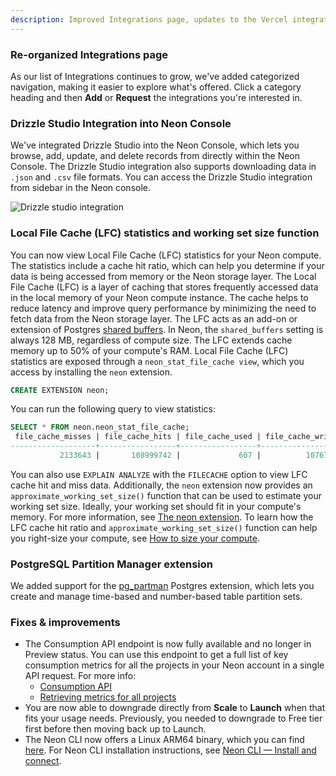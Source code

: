 ```yaml
---
description: Improved Integrations page, updates to the Vercel integration, and other fixes
---
```


### Re-organized Integrations page

As our list of Integrations continues to grow, we've added categorized navigation, making it easier to explore what's offered. Click a category heading and then **Add** or **Request** the integrations you're interested in.

### Drizzle Studio Integration into Neon Console
We've integrated Drizzle Studio into the Neon Console, which lets you browse, add, update, and delete records from directly within the Neon Console. The Drizzle Studio integration also supports downloading data in `.json` and `.csv` file formats. You can access the Drizzle Studio integration from sidebar in the Neon console.

![Drizzle studio integration](/docs/relnotes/drizzle_studio.png)

### Local File Cache (LFC) statistics and working set size function
You can now view Local File Cache (LFC) statistics for your Neon compute. The statistics include a cache hit ratio, which can help you determine if your data is being accessed from memory or the Neon storage layer.
The Local File Cache (LFC) is a layer of caching that stores frequently accessed data in the local memory of your Neon compute instance. The cache helps to reduce latency and improve query performance by minimizing the need to fetch data from the Neon storage layer. The LFC acts as an add-on or extension of Postgres [shared buffers](#shared-buffers). In Neon, the `shared_buffers` setting is always 128 MB, regardless of compute size. The LFC extends cache memory up to 50% of your compute's RAM.
Local File Cache (LFC) statistics are exposed through a `neon_stat_file_cache view`, which you access by installing the `neon` extension.
```sql
CREATE EXTENSION neon;
```
You can run the following query to view statistics:
```sql
SELECT * FROM neon.neon_stat_file_cache;
 file_cache_misses | file_cache_hits | file_cache_used | file_cache_writes | file_cache_hit_ratio
-------------------+-----------------+-----------------+-------------------+----------------------
           2133643 |       108999742 |             607 |          10767410 |                98.08
```
You can also use `EXPLAIN ANALYZE` with the `FILECACHE` option to view LFC cache hit and miss data.
Additionally, the `neon` extension now provides an `approximate_working_set_size()` function that can be used to estimate your working set size. Ideally, your working set should fit in your compute's memory.
For more information, see [The neon extension](https://neon.tech/docs/extensions/neon). To learn how the LFC cache hit ratio and `approximate_working_set_size()` function can help you right-size your compute, see [How to size your compute](/docs/manage/endpoints#how-to-size-your-compute).

### PostgreSQL Partition Manager extension

We added support for the [pg_partman](https://github.com/pgpartman/pg_partman) Postgres extension, which lets you create and manage time-based and number-based table partition sets.


### Fixes & improvements

- The Consumption API endpoint is now fully available and no longer in Preview status. You can use this endpoint to get a full list of key consumption metrics for all the projects in your Neon account in a single API request. For more info:
    - [Consumption API](https://api-docs.neon.tech/reference/listprojectsconsumption)
    - [Retrieving metrics for all projects](/docs/guides/partner-billing#retrieving-metrics-for-all-projects) 
- You are now able to downgrade directly from **Scale** to **Launch** when that fits your usage needs. Previously, you needed to downgrade to Free tier first before then moving back up to Launch.
- The Neon CLI now offers a Linux ARM64 binary, which you can find [here](https://github.com/neondatabase/neonctl/releases). For Neon CLI installation instructions, see [Neon CLI — Install and connect](/docs/reference/cli-install).
